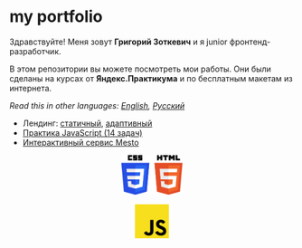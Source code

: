 # my portfolio
Здравствуйте! Меня зовут **Григорий Зоткевич** и я junior фронтенд-разработчик. 

В этом репозитории вы можете посмотреть мои работы. Они были сделаны на курсах от **Яндекс.Практикума** и по бесплатным макетам из интернета.

*Read this in other languages: [English](README.md), [Русский](README.ru.md)*
* Лендинг: [статичный](../../tree/master/sprint-2), [адаптивный](../../tree/master/sprint-4)
* [Практика JavaScript (14 задач)](../../tree/master/sprint-5)
* [Интерактивный сервис Mesto](../../tree/master/sprint-8)

<p align="center">
  <img src="https://github.com/quis0/my-portfolio/blob/master/images/CSS3HTML5-logo.svg" alt="" height="70px">
</p>
<p align="center">
  <img src="https://github.com/quis0/my-portfolio/blob/master/images/JS-logo.svg" alt="" width="60px" height="60px">
</p>

